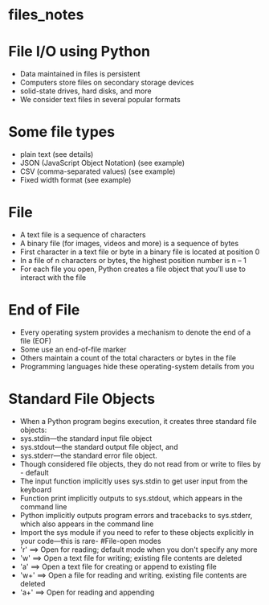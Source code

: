 # files_notes
# File I/O using Python
- Data maintained in files is persistent
- Computers store files on secondary storage devices
- solid-state drives, hard disks, and more
- We consider text files in several popular formats
# Some file types
- plain text (see details)
- JSON (JavaScript Object Notation) (see example)
- CSV (comma-separated values) (see example)
- Fixed width format (see example)
# File
- A text file is a sequence of characters
- A binary file (for images, videos and more) is a sequence of bytes
- First character in a text file or byte in a binary file is located at position 0
- In a file of n characters or bytes, the highest position number is n – 1
- For each file you open, Python creates a file object that you’ll use to interact with the file
# End of File
- Every operating system provides a mechanism to denote the end of a file (EOF)
- Some use an end-of-file marker
- Others maintain a count of the total characters or bytes in the file
- Programming languages hide these operating-system details from you
# Standard File Objects
- When a Python program begins execution, it creates three standard file objects:
- sys.stdin—the standard input file object
- sys.stdout—the standard output file object, and
- sys.stderr—the standard error file object.
- Though considered file objects, they do not read from or write to files by - default
- The input function implicitly uses sys.stdin to get user input from the keyboard
- Function print implicitly outputs to sys.stdout, which appears in the command line
- Python implicitly outputs program errors and tracebacks to sys.stderr, which also appears in the command line
- Import the sys module if you need to refer to these objects explicitly in your code—this is rare-
#File-open modes
- 'r' ==> Open for reading; default mode when you don't specify any more
- 'w' ==> Open a text file for writing; existing file contents are deleted
- 'a' ==> Open a text file for creating or append to existing file
- 'w+' ==> Open a file for reading and writing. existing file contents are deleted
- 'a+' ==> Open for reading and appending
